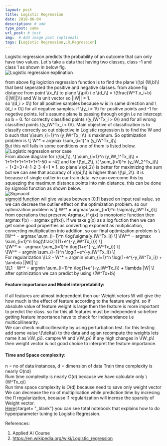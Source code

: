 ```yaml
---
layout: post
title: Logistic Regression
date: 2018-06-04 
description: # add
type_post: same
url_post: # test
img:  # Add image post (optional)
tags: [Logistic Regression,LR,Regression]
---
```

Logistic regression predicts the probability of an outcome that can only have two values. Let's take a data that having two classes, class -1 and class 1 as shown in below fig.  
![Logistic regression explination]({{site.baseurl}}/assets/img/log_reg.jpg)    

from above fig logiction regression function is to find the plane \\(\pi (W,b)\\) that best seperated the positive and negative classes. from above fig distance from point \\(x_i\\) to plane \\(\pi\\) i.e \\(d_i\\) = \\(\frac{W^T.x_i+b}{\||W||}\\) and W is unit vector so ||W|| = 1.  
so \\(d_i > 0\\) for all positive samples because w is in same direction and \\(d_i < 0\\) for all negative samples. if \\(y_i = 1\\) for positive points and -1 for negetive points. let's assume plane is passing through origin i.e no intercept so b = 0. for correctly classified points \\(y_iW^Tx_i > 0\\) and for all wrong classified points \\(y_iW^Tx_i < 0\\). Main objective of classification is to classify correctly so out objective in Logistic regression is to find the W and b such that  \\(\sum_{i=1}^n (y_iW^Tx_i)\\) is maximum. 
So optimization problem is \\[ W^* = argmax \sum_{i=1}^n (y_iW^Tx_i)\\]  
But this will fails in some conditions one of them is listed below.   
![Logistic regression error case]({{site.baseurl}}/assets/img/lr_error_case.jpg)    
From above diagram  for \\(\pi_1\\), \\( \sum_{i=1}^n (y_iW_1^Tx_i)\\) = 1+1+1+1+1+1+1+1-50 = -42 and for \\(\pi_2\\), \\( \sum_{i=1}^n (y_iW_2^Tx_i)\\) = 1+2+3+4-1-2-3-4+1 = 1. so plane \\(\pi_2\\) is better for maximizing the sum but we can see that accuracy of \\(\pi_1\\) is higher than \\(\pi_2\\). it is because of single outlier in our train data. we can overcome this by squeezing the maximum distance points into min distance. this can be done by sigmoid function as shown below.  
![Sigmaoid]({{site.baseurl}}/assets/img/sigmoid.jpg)  
[sigmoid function](https://en.wikipedia.org/wiki/Sigmoid_function) wil give values between [0,1] based on input real value. so we can decrese the outlier effect on the optimization problem.
so our optimization problem is \\[ W^* = argmax \sum_{i=1}^n \sigma(y_iW^Tx_i)\\]  
from operations that preserve Argmax, if g(x) is monotonic function then argmax f(x) = argmax g(f(x)). if we take g(x) as a log fuction then we can get some good properties as converting exponent as mutiplication, converting multiplication into addition. so our final optimization problem is \\[W^* = argmax \sum_{i=1}^n \log(\sigma(y_iW^Tx_i)) \\]
\\[W^* = argmax \sum_{i=1}^n \log(\frac{1}{1+e^{-y_iW^Tx_i}}) \\]  
\\[W^* = - argmax \sum_{i=1}^n \log(1+e^{-y_iW^Tx_i}) \\]  
\\[W^* =  argmin \sum_{i=1}^n \log(1+e^{-y_iW^Tx_i}) \\]   
For regularization 
\\[L2 - W^* =  argmin \sum_{i=1}^n \log(1+e^{-y_iW^Tx_i}) + \lambda ||W|| \\]  
\\[L1 - W^* =  argmin \sum_{i=1}^n \log(1+e^{-y_iW^Tx_i}) + \lambda |W| \\] 
after optimization we can predict by using \\(W^Tx+b\\)
#### Feature importance and Model interpretability:  
if all features are almost independent then our Weight vetors W will give the how much is the effect of feature according to the feature weight. so if absolute value of feature weight is large then the feature is more important to predict the class. so for this all features must be independent so before getting feature importance have to check for independance i.e multicollinearity.   
We can check multicollinearity by using perturbation test. for this testing add some value \\(\delta\\) to the data and agian recompute the weights lets name it as \\(W_p\\). campre W and \\(W_p\\)  if any high changes in \\(W_p\\) then weight vector is not good choice to interpret the feature importance.
#### Time and Space complexity:  
n = no of data instances, d = dimension of data
Train time complexity is nearly O(nd)  
Rum time complexity is nearly O(d) because we have calculate only \\(W^Tx_q\\)  
Run time space complexity is O(d) because need to save only weight vector  
We can decrease the no of multiplication while prediction time by incresing the l1 regularization, because l1 regularization will increse the sparsity of Weight vector.  
[Here](https://github.com/UdiBhaskar/Data-Science-ML/blob/master/Logistic%20Regression/Logistic%20Regression%20on%20Amazon%20Food%20Reviews%20dataset.ipynb){:target= "_blank"} you can see total notebook that explains how to do hyperparameter tuning to Logistic Regression.  

References:
1. Applied AI Course
2. https://en.wikipedia.org/wiki/Logistic_regression
